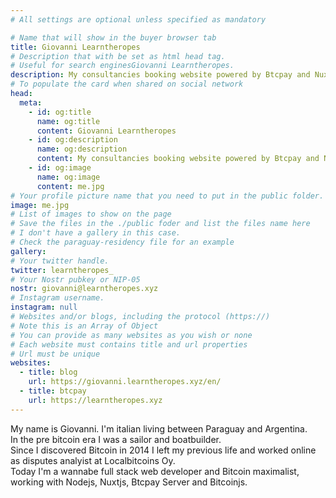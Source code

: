 ```yaml
---
# All settings are optional unless specified as mandatory

# Name that will show in the buyer browser tab
title: Giovanni Learntheropes
# Description that with be set as html head tag.
# Useful for search enginesGiovanni Learntheropes.
description: My consultancies booking website powered by Btcpay and Nuxt
# To populate the card when shared on social network
head:
  meta:
    - id: og:title
      name: og:title
      content: Giovanni Learntheropes
    - id: og:description
      name: og:description
      content: My consultancies booking website powered by Btcpay and Nuxt
    - id: og:image
      name: og:image
      content: me.jpg
# Your profile picture name that you need to put in the public folder.
image: me.jpg
# List of images to show on the page
# Save the files in the ./public foder and list the files name here
# I don't have a gallery in this case.
# Check the paraguay-residency file for an example
gallery:
# Your twitter handle.
twitter: learntheropes_
# Your Nostr pubkey or NIP-05
nostr: giovanni@learntheropes.xyz
# Instagram username.
instagram: null
# Websites and/or blogs, including the protocol (https://)
# Note this is an Array of Object
# You can provide as many websites as you wish or none
# Each website must contains title and url properties
# Url must be unique
websites:
  - title: blog
    url: https://giovanni.learntheropes.xyz/en/
  - title: btcpay
    url: https://learntheropes.xyz
---
```

My name is Giovanni. I'm italian living between Paraguay and Argentina.  
In the pre bitcoin era I was a sailor and boatbuilder.  
Since I discovered Bitcoin in 2014 I left my previous life and worked online as disputes analyist at Localbitcoins Oy.  
Today I'm a wannabe full stack web developer and Bitcoin maximalist, working with Nodejs, Nuxtjs, Btcpay Server and Bitcoinjs.
